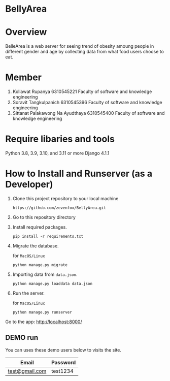 # BellyArea

# Overview
BelleArea is a web server for seeing trend of obesity amoung people in different gender and age by collecting data from what food users choose to eat.

# Member
1. Kollawat Rupanya 6310545221 Faculty of software and knowledge engineering
2. Soravit Tangkulpanich 6310545396 Faculty of software and knowledge engineering
3. Sittanat Palakawong Na Ayudthaya 6310545400 Faculty of software and knowledge engineering

# Require libaries and tools
Python 3.8, 3.9, 3.10, and 3.11 or more
Django 4.1.1

# How to Install and Runserver (as a Developer)

1. Clone this project repository to your local machine
    ````
    https://github.com/zevenfox/BellyArea.git
    ````
2. Go to  this repository directory<br>
    
3. Install required packages.

    ````
    pip install -r requirements.txt
    ````

4. Migrate the database.

    for `MacOS/Linux`
    ````
    python manage.py migrate
    ````

5. Importing data from `data.json`.
    ````
    python manage.py loaddata data.json
    ````
6. Run the server.
 
   for `MacOS/Linux`
   ````
   python manage.py runserver
   ````
 
 Go to the app:
[http://localhost:8000/](http://localhost:8000/)

## DEMO run
You can uses these demo users below to visits the site.

| Email  | Password  |
|-----------|-----------|
|   test@gmail.com  | test1234 |
